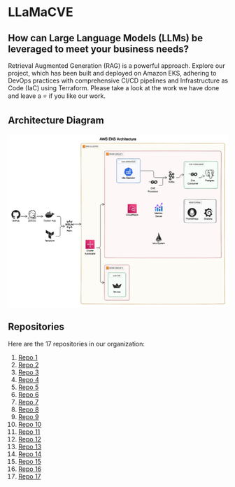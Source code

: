 # LLaMaCVE

## How can Large Language Models (LLMs) be leveraged to meet your business needs? 

Retrieval Augmented Generation (RAG) is a powerful approach. Explore our project, which has been built and deployed on Amazon EKS, adhering to DevOps practices with comprehensive CI/CD pipelines and Infrastructure as Code (IaC) using Terraform. Please take a look at the work we have done and leave a ⭐️ if you like our work.


## Architecture Diagram

![Architecture Diagram](https://github.com/cyse7125-su24-team10/.github/blob/main/WhatsApp%20Image%202024-08-16%20at%2020.12.01.jpeg)

## Repositories

Here are the 17 repositories in our organization:

1. [Repo 1](https://github.com/organization/repo1)
2. [Repo 2](https://github.com/organization/repo2)
3. [Repo 3](https://github.com/organization/repo3)
4. [Repo 4](https://github.com/organization/repo4)
5. [Repo 5](https://github.com/organization/repo5)
6. [Repo 6](https://github.com/organization/repo6)
7. [Repo 7](https://github.com/organization/repo7)
8. [Repo 8](https://github.com/organization/repo8)
9. [Repo 9](https://github.com/organization/repo9)
10. [Repo 10](https://github.com/organization/repo10)
11. [Repo 11](https://github.com/organization/repo11)
12. [Repo 12](https://github.com/organization/repo12)
13. [Repo 13](https://github.com/organization/repo13)
14. [Repo 14](https://github.com/organization/repo14)
15. [Repo 15](https://github.com/organization/repo15)
16. [Repo 16](https://github.com/organization/repo16)
17. [Repo 17](https://github.com/organization/repo17)
